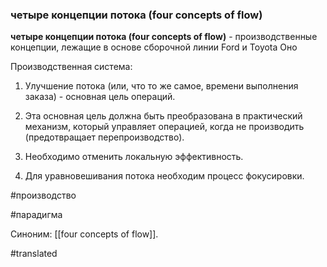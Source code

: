 ### четыре концепции потока (four concepts of flow)

**четыре концепции потока (four concepts of flow)** - производственные концепции, лежащие в основе сборочной линии Ford и Toyota Оно

Производственная система:

1. Улучшение потока (или, что то же самое, времени выполнения заказа) - основная цель операций.

2. Эта основная цель должна быть преобразована в практический механизм, который управляет операцией, когда не производить (предотвращает перепроизводство).

3. Необходимо отменить локальную эффективность.

4. Для уравновешивания потока необходим процесс фокусировки.

#производство

#парадигма

Синоним: [[four concepts of flow]].

#translated
